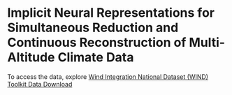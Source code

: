 # Implicit Neural Representations for Simultaneous Reduction and Continuous Reconstruction of Multi-Altitude Climate Data

To access the data, explore [Wind Integration National Dataset (WIND) Toolkit Data Download](https://github.com/NREL/hsds-examples.git)